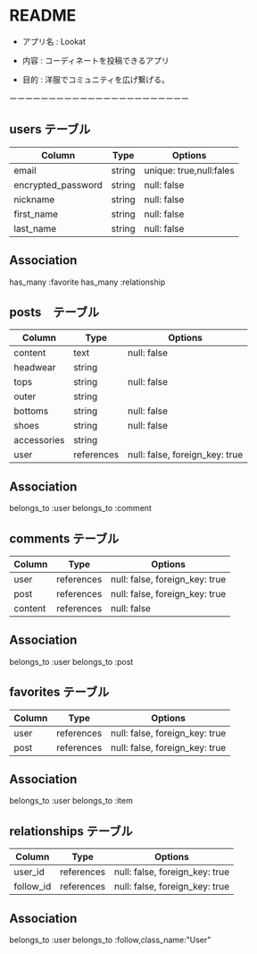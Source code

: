 # README


* アプリ名 : Lookat

* 内容 : コーディネートを投稿できるアプリ

* 目的 : 洋服でコミュニティを広げ繋げる。

ーーーーーーーーーーーーーーーーーーーーーーー

## users テーブル

| Column             | Type   | Options                |
| ------------------ | ------ | -----------            |
| email              | string | unique: true,null:fales|
| encrypted_password | string | null: false            |
| nickname           | string | null: false            |
| first_name         | string | null: false            |
| last_name          | string | null: false            |

## Association

has_many :favorite
has_many :relationship

## posts　テーブル
| Column             | Type      |Options                     |
| ----------         | ----------| ---------------------------|
| content            | text      | null: false                |
| headwear           | string    |                            |
| tops               | string    | null: false                |
| outer              | string    |                            |
| bottoms            | string    | null: false                |
| shoes              | string    | null: false                |
| accessories        | string    |                            |
| user               |references | null: false, foreign_key: true|


## Association
belongs_to :user
belongs_to :comment

## comments テーブル
| Column       | Type      | Options                          |
| ----------   | ----------| ---------------------------------|
| user         |references | null: false, foreign_key: true   |
| post         |references | null: false, foreign_key: true   |
| content      |references | null: false                      |
## Association
belongs_to :user
belongs_to :post

## favorites テーブル

| Column     | Type      | Options                           |
| ---------- | ----------| ----------------------------------|
| user       |references | null: false, foreign_key: true    |
| post       |references | null: false, foreign_key: true    |
## Association
belongs_to :user
belongs_to :item

## relationships テーブル
| Column       | Type      | Options                          |
| ----------   | ----------| ---------------------------------|
| user_id      |references | null: false, foreign_key: true   |
| follow_id    |references | null: false, foreign_key: true   |
## Association
belongs_to :user
belongs_to :follow,class_name:"User"







